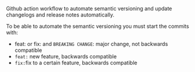 Github action workflow to automate semantic versioning and update changelogs and release notes automatically.

To be able to automate the semantic versioning you must start the commits with:

- feat: or fix: and `BREAKING CHANGE`: major change, not backwards compatible
- `feat:` new feature, backwards compatible
- `fix:`fix to a certain feature, backwards compatible
